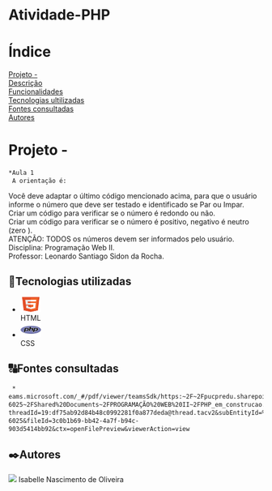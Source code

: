 # Atividade-PHP
# Índice
[Projeto - ](#projeto---portifolio-para-escrita-do-readme)  
[Descrição](#descri%C3%A7%C3%A3o)  
[Funcionalidades](#funcionalidades)  
[Tecnologias ultilizadas](#tecnologias-ultilizadas)    
[Fontes consultadas](#fontes-consultadas)  
[Autores](#autores)  

# Projeto - 
    *Aula 1
     A orientação é:

Você deve adaptar o último código mencionado acima, para que o usuário informe o número que deve ser testado e identificado se Par ou Impar. <br>
Criar um código para verificar se o número é redondo ou não. <br>
Criar um código para verificar se o número é positivo, negativo é neutro (zero ). <br>
ATENÇÃO: TODOS os números devem ser informados pelo usuário. <br>
Disciplina: Programação Web II. <br>
Professor: Leonardo Santiago Sidon da Rocha.
## 📱Tecnologias utilizadas

 * <img alt="Rafa-HTML" height="30" width="40" src="https://raw.githubusercontent.com/devicons/devicon/master/icons/html5/html5-original.svg"><br>
  HTML<br>
 * <img alt="Rafa-CSS" height="30" width="40" src="https://raw.githubusercontent.com/devicons/devicon/master/icons/php/php-original.svg"><br>
  CSS<br>
  

## 🔠Fontes consultadas
     * eams.microsoft.com/_#/pdf/viewer/teamsSdk/https:~2F~2Fpucpredu.sharepoint.com~2Fteams~2FSection_E-6025~2FShared%20Documents~2FPROGRAMAÇÃO%20WEB%20II~2FPHP_em_construcao.pdf?threadId=19:df75ab92d84b48c0992281f0a877deda@thread.tacv2&subEntityId=%257B%2522viewParams%2522%253A%2522id%253D%25252Fteams%25252FSection%25255FE%25252D6025%25252FShared%252520Documents%25252FPROGRAMA%2525C3%252587%2525C3%252583O%252520WEB%252520II%2526viewid%253D52019585%25252Df276%25252D4421%25252Db430%25252D8e54f438caf7%2522%257D&baseUrl=https:~2F~2Fpucpredu.sharepoint.com~2Fteams~2FSection_E-6025&fileId=3c0b1b69-bb42-4a7f-b94c-903d5414bb92&ctx=openFilePreview&viewerAction=view
## ✒️Autores
 <img src="isabelle.png" width="20px"> Isabelle Nascimento de Oliveira <br>
